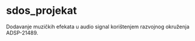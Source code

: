 # sdos_projekat
Dodavanje muzičkih efekata u audio signal korištenjem razvojnog okruženja ADSP-21489.
